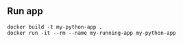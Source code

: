 ## Run app
```shell
docker build -t my-python-app .
docker run -it --rm --name my-running-app my-python-app
```